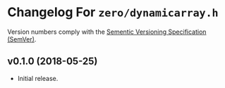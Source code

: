 Changelog For `zero/dynamicarray.h`
===================================

Version numbers comply with the [Sementic Versioning Specification (SemVer)].


## v0.1.0 (2018-05-25)

* Initial release.


[Sementic Versioning Specification (SemVer)]: https://semver.org
